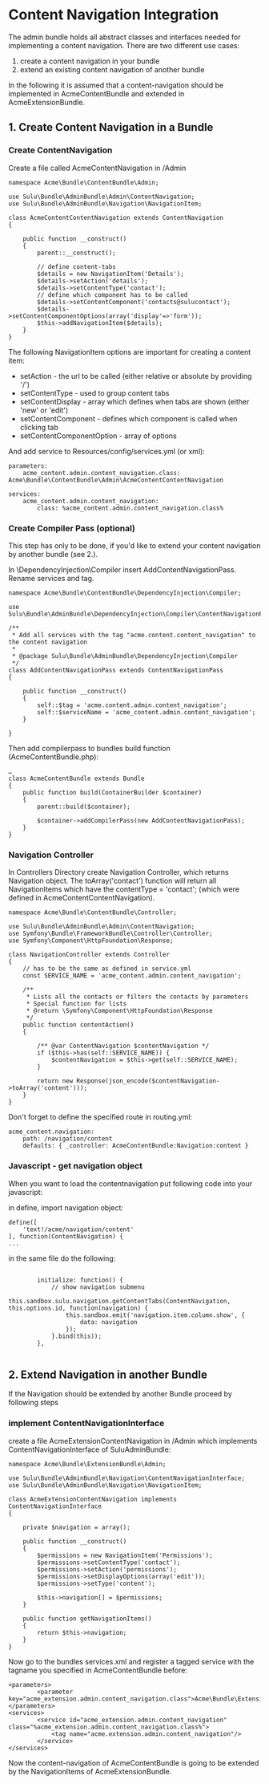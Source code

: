 # Content Navigation Integration

The admin bundle holds all abstract classes and interfaces needed for implementing a content navigation. 
There are two different use cases: 

1. create a content navigation in your bundle
2. extend an existing content navigation of another bundle

In the following it is assumed that a content-navigation should be implemented in AcmeContentBundle and extended in AcmeExtensionBundle.


## 1. Create Content Navigation in a Bundle

### Create ContentNavigation

Create a file called AcmeContentNavigation in /Admin
    
```    
namespace Acme\Bundle\ContentBundle\Admin;

use Sulu\Bundle\AdminBundle\Admin\ContentNavigation;
use Sulu\Bundle\AdminBundle\Navigation\NavigationItem;

class AcmeContentContentNavigation extends ContentNavigation
{

    public function __construct()
    {
        parent::__construct();

		// define content-tabs
        $details = new NavigationItem('Details');
        $details->setAction('details');
        $details->setContentType('contact');
        // define which component has to be called
        $details->setContentComponent('contacts@sulucontact');
        $details->setContentComponentOptions(array('display'=>'form'));
        $this->addNavigationItem($details);
    }
}

```

The following NavigationItem options are important for creating a content item:
* setAction - the url to be called (either relative or absolute by providing '/')
* setContentType - used to group content tabs
* setContentDisplay - array which defines when tabs are shown (either 'new' or 'edit')
* setContentComponent - defines which component is called when clicking tab
* setContentComponentOption - array of options

And add service to Resources/config/services.yml (or xml):

```
parameters:
    acme_content.admin.content_navigation.class: Acme\Bundle\ContentBundle\Admin\AcmeContentContentNavigation

services:
    acme_content.admin.content_navigation:
        class: %acme_content.admin.content_navigation.class%
```
    	
### Create Compiler Pass (optional)

This step has only to be done, if you'd like to extend your content navigation by another bundle (see 2.).

In \DependencyInjection\Compiler insert AddContentNavigationPass. Rename services and tag. 

```
namespace Acme\Bundle\ContentBundle\DependencyInjection\Compiler;

use Sulu\Bundle\AdminBundle\DependencyInjection\Compiler\ContentNavigationPass;

/**
 * Add all services with the tag "acme.content.content_navigation" to the content navigation
 *
 * @package Sulu\Bundle\AdminBundle\DependencyInjection\Compiler
 */
class AddContentNavigationPass extends ContentNavigationPass
{

    public function __construct()
    {
        self::$tag = 'acme.content.admin.content_navigation';
        self::$serviceName = 'acme_content.admin.content_navigation';
    }

}
```

Then add compilerpass to bundles build function (AcmeContentBundle.php):

```
…
class AcmeContentBundle extends Bundle
{
    public function build(ContainerBuilder $container)
    {
        parent::build($container);

        $container->addCompilerPass(new AddContentNavigationPass);
    }
}

```

### Navigation Controller
In Controllers Directory create Navigation Controller, which returns Navigation object.
The toArray('contact') function will return all NavigationItems which have the contentType = 'contact'; (which were defined in AcmeContentContentNavigation).

```
namespace Acme\Bundle\ContentBundle\Controller;

use Sulu\Bundle\AdminBundle\Admin\ContentNavigation;
use Symfony\Bundle\FrameworkBundle\Controller\Controller;
use Symfony\Component\HttpFoundation\Response;

class NavigationController extends Controller
{
    // has to be the same as defined in service.yml
    const SERVICE_NAME = 'acme_content.admin.content_navigation';    

    /**
     * Lists all the contacts or filters the contacts by parameters
     * Special function for lists
     * @return \Symfony\Component\HttpFoundation\Response
     */
    public function contentAction()
    {

        /** @var ContentNavigation $contentNavigation */
        if ($this->has(self::SERVICE_NAME)) {
            $contentNavigation = $this->get(self::SERVICE_NAME);
        }

        return new Response(json_encode($contentNavigation->toArray('content')));
    }
}
```

Don't forget to define the specified route in routing.yml:
```
acme_content.navigation:
    path: /navigation/content
    defaults: { _controller: AcmeContentBundle:Navigation:content }
```

### Javascript - get navigation  object
When you want to load the contentnavigation put following code into your javascript:

in define, import navigation object:
```
define([
    'text!/acme/navigation/content'
], function(ContentNavigation) {
...
```
in the same file do the following:
```

		initialize: function() {
	      	// show navigation submenu
           	this.sandbox.sulu.navigation.getContentTabs(ContentNavigation, this.options.id, function(navigation) {
                this.sandbox.emit('navigation.item.column.show', {
                    data: navigation
                });
           	}.bind(this));
		},
 	     
```


## 2. Extend Navigation in another Bundle

If the Navigation should be extended by another Bundle proceed by following steps

### implement ContentNavigationInterface
create a file AcmeExtensionContentNavigation in /Admin which implements ContentNavigationInterface of SuluAdminBundle:

```
namespace Acme\Bundle\ExtensionBundle\Admin;

use Sulu\Bundle\AdminBundle\Navigation\ContentNavigationInterface;
use Sulu\Bundle\AdminBundle\Navigation\NavigationItem;

class AcmeExtensionContentNavigation implements ContentNavigationInterface
{

    private $navigation = array();

    public function __construct()
    {
        $permissions = new NavigationItem('Permissions');
        $permissions->setContentType('contact');
        $permissions->setAction('permissions');
        $permissions->setDisplayOptions(array('edit'));
        $permissions->setType('content');

        $this->navigation[] = $permissions;
    }

    public function getNavigationItems()
    {
        return $this->navigation;
    }
}
```

Now go to the bundles services.xml and register a tagged service with the tagname you specified in AcmeContentBundle before:

```
<parameters>
        <parameter key="acme_extension.admin.content_navigation.class">Acme\Bundle\ExtensionBundle\Admin\AcmeExtensionContentNavigation</parameter>
</parameters>
<services>
        <service id="acme_extension.admin.content_navigation" class="%acme_extension.admin.content_navigation.class%">
            <tag name="acme.extension.admin.content_navigation"/>
        </service>
</services>
```
Now the content-navigation of AcmeContentBundle is going to be extended by the NavigationItems of AcmeExtensionBundle.

